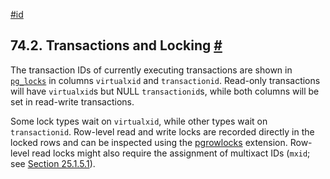 [#id](#XACT-LOCKING)

## 74.2. Transactions and Locking [#](#XACT-LOCKING)

The transaction IDs of currently executing transactions are shown in [`pg_locks`](view-pg-locks) in columns `virtualxid` and `transactionid`. Read-only transactions will have `virtualxid`s but NULL `transactionid`s, while both columns will be set in read-write transactions.

Some lock types wait on `virtualxid`, while other types wait on `transactionid`. Row-level read and write locks are recorded directly in the locked rows and can be inspected using the [pgrowlocks](pgrowlocks) extension. Row-level read locks might also require the assignment of multixact IDs (`mxid`; see [Section 25.1.5.1](routine-vacuuming#VACUUM-FOR-MULTIXACT-WRAPAROUND)).
